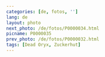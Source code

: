 ```yaml
---
categories: [de, fotos, '']
lang: de
layout: photo
next_photo: /de/fotos/P0000034.html
picname: P0000035
prev_photo: /de/fotos/P0000032.html
tags: [Dead Oryx, Zuckerhut]
---
```

